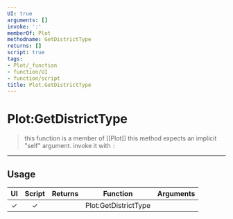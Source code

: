 ```yaml
---
UI: true
arguments: []
invoke: ':'
memberOf: Plot
methodname: GetDistrictType
returns: []
script: true
tags:
- Plot/_function
- function/UI
- function/script
title: Plot.GetDistrictType
---
```

# Plot:GetDistrictType
> this function is a member of [[Plot]]
> this method expects an implicit "self" argument. invoke it with `:`
-----
## Usage
|  UI | Script | Returns | Function | Arguments |
|:---:|:------:|-------:|:--------:|:---------|
|✓|✓||Plot:GetDistrictType||
